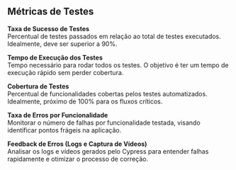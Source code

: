 ## Métricas de Testes

**Taxa de Sucesso de Testes** <br>
Percentual de testes passados em relação ao total de testes executados. Idealmente, deve ser superior a 90%.

**Tempo de Execução dos Testes** <br>
Tempo necessário para rodar todos os testes. O objetivo é ter um tempo de execução rápido sem perder cobertura.

**Cobertura de Testes** <br>
Percentual de funcionalidades cobertas pelos testes automatizados. Idealmente, próximo de 100% para os fluxos críticos.

**Taxa de Erros por Funcionalidade** <br>
Monitorar o número de falhas por funcionalidade testada, visando identificar pontos frágeis na aplicação.

**Feedback de Erros (Logs e Captura de Vídeos)**<br>
Analisar os logs e vídeos gerados pelo Cypress para entender falhas rapidamente e otimizar o processo de correção.
